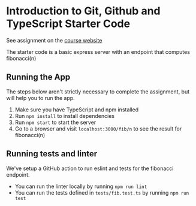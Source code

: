 # Introduction to Git, Github and TypeScript Starter Code

See assignment on the [course website](https://cs-ucf.github.io/CEN-5016-S24/assignments/assignment-1)

The starter code is a basic express server with an endpoint that computes fibonacci(n)

## Running the App

The steps below aren't strictly necessary to complete the assignment, but will help you to run the app.

1. Make sure you have TypeScript and npm installed
2. Run `npm install` to install dependencies
3. Run `npm start` to start the server
4. Go to a browser and visit `localhost:3000/fib/n` to see the result for fibonacci(n)

## Running tests and linter

We've setup a GitHub action to run eslint and tests for the fibonacci endpoint.

- You can run the linter locally by running `npm run lint`
- You can run the tests defined in `tests/fib.test.ts` by running `npm run test`
